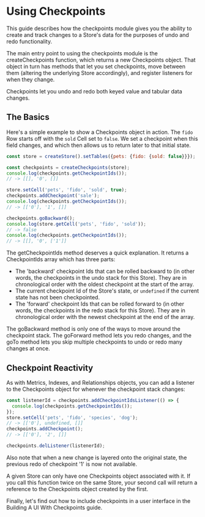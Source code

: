 # Using Checkpoints

This guide describes how the checkpoints module gives you the ability to create
and track changes to a Store's data for the purposes of undo and redo
functionality.

The main entry point to using the checkpoints module is the createCheckpoints
function, which returns a new Checkpoints object. That object in turn has
methods that let you set checkpoints, move between them (altering the underlying
Store accordingly), and register listeners for when they change.

Checkpoints let you undo and redo both keyed value and tabular data changes.

## The Basics

Here's a simple example to show a Checkpoints object in action. The `fido` Row
starts off with the `sold` Cell set to `false`. We set a checkpoint when this
field changes, and which then allows us to return later to that initial state.

```js
const store = createStore().setTables({pets: {fido: {sold: false}}});

const checkpoints = createCheckpoints(store);
console.log(checkpoints.getCheckpointIds());
// -> [[], '0', []]

store.setCell('pets', 'fido', 'sold', true);
checkpoints.addCheckpoint('sale');
console.log(checkpoints.getCheckpointIds());
// -> [['0'], '1', []]

checkpoints.goBackward();
console.log(store.getCell('pets', 'fido', 'sold'));
// -> false
console.log(checkpoints.getCheckpointIds());
// -> [[], '0', ['1']]
```

The getCheckpointIds method deserves a quick explanation. It returns a
CheckpointIds array which has three parts:

- The 'backward' checkpoint Ids that can be rolled backward to (in other words,
  the checkpoints in the undo stack for this Store). They are in chronological
  order with the oldest checkpoint at the start of the array.
- The current checkpoint Id of the Store's state, or `undefined` if the current
  state has not been checkpointed.
- The 'forward' checkpoint Ids that can be rolled forward to (in other words,
  the checkpoints in the redo stack for this Store). They are in chronological
  order with the newest checkpoint at the end of the array.

The goBackward method is only one of the ways to move around the checkpoint
stack. The goForward method lets you redo changes, and the goTo method lets you
skip multiple checkpoints to undo or redo many changes at once.

## Checkpoint Reactivity

As with Metrics, Indexes, and Relationships objects, you can add a listener to
the Checkpoints object for whenever the checkpoint stack changes:

```js
const listenerId = checkpoints.addCheckpointIdsListener(() => {
  console.log(checkpoints.getCheckpointIds());
});
store.setCell('pets', 'fido', 'species', 'dog');
// -> [['0'], undefined, []]
checkpoints.addCheckpoint();
// -> [['0'], '2', []]

checkpoints.delListener(listenerId);
```

Also note that when a new change is layered onto the original state, the
previous redo of checkpoint '1' is now not available.

A given Store can only have one Checkpoints object associated with it. If you
call this function twice on the same Store, your second call will return a
reference to the Checkpoints object created by the first.

Finally, let's find out how to include checkpoints in a user interface in the
Building A UI With Checkpoints guide.
